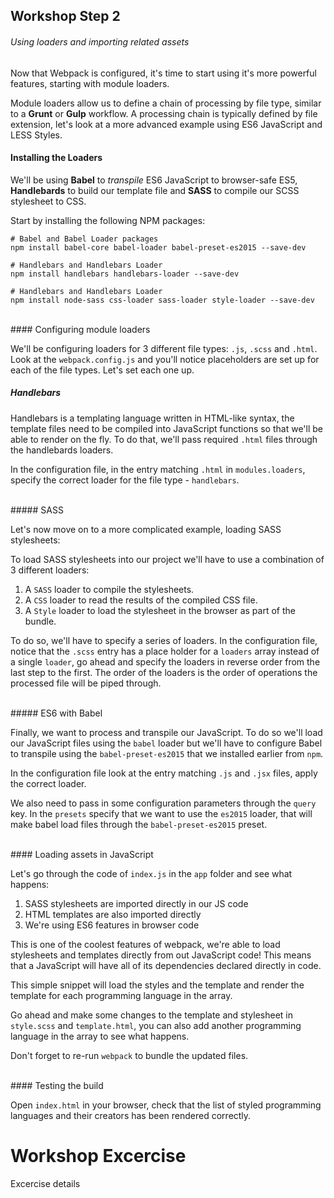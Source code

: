 ## Workshop Step 2
###### Using loaders and importing related assets

Now that Webpack is configured, it's time to start using it's more powerful features, starting with module loaders.

Module loaders allow us to define a chain of processing by file type, similar to a **Grunt** or **Gulp** workflow.
A processing chain is typically defined by file extension, let's look at a more advanced example using ES6 JavaScript and LESS Styles.


#### Installing the Loaders

We'll be using **Babel** to *transpile* ES6 JavaScript to browser-safe ES5, **Handlebards** to build our template file and **SASS** to compile our SCSS stylesheet to CSS.

Start by installing the following NPM packages:

```
# Babel and Babel Loader packages
npm install babel-core babel-loader babel-preset-es2015 --save-dev

# Handlebars and Handlebars Loader
npm install handlebars handlebars-loader --save-dev

# Handlebars and Handlebars Loader
npm install node-sass css-loader sass-loader style-loader --save-dev
```


<br/>
#### Configuring module loaders

We'll be configuring loaders for 3 different file types: `.js`, `.scss` and `.html`. Look at the `webpack.config.js` and you'll notice placeholders are set up for each of the file types. Let's set each one up.


##### Handlebars

Handlebars is a templating language written in HTML-like syntax, the template files need to be compiled into JavaScript functions so that we'll be able to render on the fly. To do that, we'll pass required `.html` files through the handlebards loaders.

In the configuration file, in the entry matching `.html` in `modules.loaders`, specify the correct loader for the file type - `handlebars`.

<br/>
##### SASS

Let's now move on to a more complicated example, loading SASS stylesheets:

To load SASS stylesheets into our project we'll have to use a combination of 3 different loaders:

1. A `SASS` loader to compile the stylesheets.
2. A `CSS` loader to read the results of the compiled CSS file.
3. A `Style` loader to load the stylesheet in the browser as part of the bundle.

To do so, we'll have to specify a series of loaders. In the configuration file, notice that the `.scss` entry has a place holder for a `loaders` array instead of a single `loader`, go ahead and specify the loaders in reverse order from the last step to the first. The order of the loaders is the order of operations the processed file will be piped through.

<br/>
##### ES6 with Babel

Finally, we want to process and transpile our JavaScript. To do so we'll load our JavaScript files using the `babel` loader but we'll have to configure Babel to transpile using the `babel-preset-es2015` that we installed earlier from `npm`.

In the configuration file look at the entry matching `.js` and `.jsx` files, apply the correct loader.

We also need to pass in some configuration parameters through the `query` key. In the `presets` specify that we want to use the `es2015` loader, that will make babel load files through the `babel-preset-es2015` preset.

<br/>
#### Loading assets in JavaScript

Let's go through the code of `index.js` in the `app` folder and see what happens:

1. SASS stylesheets are imported directly in our JS code
2. HTML templates are also imported directly
3. We're using ES6 features in browser code

This is one of the coolest features of webpack, we're able to load stylesheets and templates directly from out JavaScript code! This means that a JavaScript will have all of its dependencies declared directly in code.


This simple snippet will load the styles and the template and render the template for each programming language in the array.

Go ahead and make some changes to the template and stylesheet in `style.scss` and `template.html`, you can also add another programming language in the array to see what happens.

Don't forget to re-run `webpack` to bundle the updated files.

<br/>
#### Testing the build

Open `index.html` in your browser, check that the list of styled programming languages and their creators has been rendered correctly.

# Workshop Excercise

Excercise details

